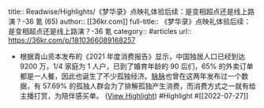 title:: Readwise/Highlights/《梦华录》点映礼体验后续：是变相超点还是线上路演？-36 氪 (65)
author:: [[36kr.com]]
full-title:: 《梦华录》点映礼体验后续：是变相超点还是线上路演？-36 氪
category:: #articles
url:: https://36kr.com/p/1810366089168257

- 根据青山资本发布的《2021 年度消费报告》显示，中国独居人口已经到达 9200 万，1/4 家庭为 1 人户，已到了婚育年龄的 90 后们，65% 的外卖订单都是一人餐，因此也诞生了不少孤独经济。[脉脉](https://36kr.com/project/1679712383718153)也曾在这两年发布过一个数据，有 57.69% 的孤独人群会为了排解孤独产生消费，而消费方式之一就有给主播打赏，为陪伴感买单。 ([View Highlight](https://read.readwise.io/read/01g8yrn834s7yg09xaa47e1asr)) #Highlight #[[2022-07-27]]